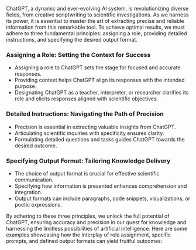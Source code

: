 ChatGPT, a dynamic and ever-evolving AI system, is revolutionizing diverse fields, from creative scriptwriting to scientific investigations. As we harness its power, it is essential to master the art of extracting precise and reliable information from this remarkable tool. To achieve optimal results, we must adhere to three fundamental principles: assigning a role, providing detailed instructions, and specifying the desired output format.

### Assigning a Role: Setting the Context for Success

- Assigning a role to ChatGPT sets the stage for focused and accurate responses.
- Providing context helps ChatGPT align its responses with the intended purpose.
- Designating ChatGPT as a teacher, interpreter, or researcher clarifies its role and elicits responses aligned with scientific objectives.

### Detailed Instructions: Navigating the Path of Precision

- Precision is essential in extracting valuable insights from ChatGPT.
- Articulating scientific inquiries with specificity ensures clarity.
- Formulating detailed questions and tasks guides ChatGPT towards the desired outcome.

### Specifying Output Format: Tailoring Knowledge Delivery

- The choice of output format is crucial for effective scientific communication.
- Specifying how information is presented enhances comprehension and integration.
- Output formats can include paragraphs, code snippets, visualizations, or poetic expressions.

By adhering to these three principles, we unlock the full potential of ChatGPT, ensuring accuracy and precision in our quest for knowledge and harnessing the limitless possibilities of artificial intelligence. Here are some examples showcasing how the interplay of role assignment, specific prompts, and defined output formats can yield fruitful outcomes:

